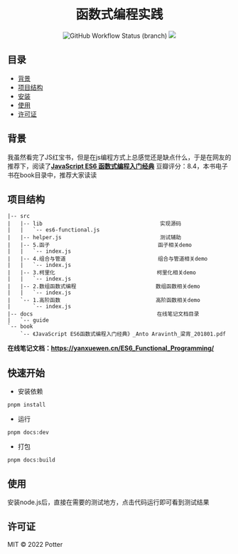 <h1 align="center">函数式编程实践</h1>

<p align="center">
	<img alt="GitHub Workflow Status (branch)" src="https://img.shields.io/github/workflow/status/yxw007/ES6_Functional_Programming/CI/master?label=CI" />
	<img src="https://img.shields.io/npm/v/vitepress?label=vitepress" />
</p>

<!-- omit in toc -->
## 目录
- [背景](#背景)
- [项目结构](#项目结构)
- [安装](#安装)
- [使用](#使用)
- [许可证](#许可证)
 
 ## 背景

我虽然看完了JS红宝书，但是在js编程方式上总感觉还是缺点什么，于是在网友的推荐下，阅读了[**JavaScript ES6 函数式编程入门经典**](https://book.douban.com/subject/30180100/) 豆瓣评分：8.4，本书电子书在book目录中，推荐大家读读

## 项目结构

```
|-- src
|   |-- lib                                     实现源码
|   |   `-- es6-functional.js		
|   |-- helper.js                               测试辅助
|   |-- 5.函子                                  函子相关demo
|   |   `-- index.js
|   |-- 4.组合与管道                             组合与管道相关demo
|   |   `-- index.js
|   |-- 3.柯里化                                柯里化相关demo
|   |   `-- index.js
|   |-- 2.数组函数式编程                         数组函数相关demo
|   |   `-- index.js
|   `-- 1.高阶函数                              高阶函数相关demo
|       `-- index.js
|-- docs                                       在线笔记文档目录
|   `-- guide
`-- book											
    `-- 《JavaScript ES6函数式编程入门经典》_Anto Aravinth_梁宵_201801.pdf
```

**在线笔记文档：https://yanxuewen.cn/ES6_Functional_Programming/** 


## 快速开始

- 安装依赖

```
pnpm install
```
- 运行
```
pnpm docs:dev
```
- 打包
```
pnpm docs:build
```

## 使用

安装node.js后，直接在需要的测试地方，点击代码运行即可看到测试结果

## 许可证

MIT © 2022 Potter
